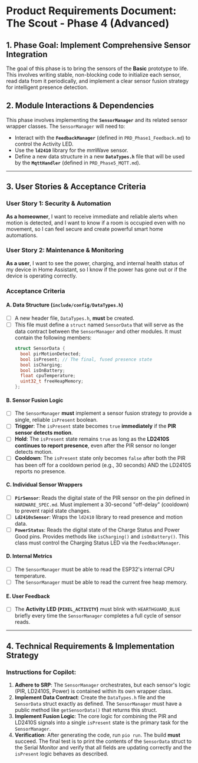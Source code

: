# Product Requirements Document: The Scout - Phase 4 (Advanced)

## 1. Phase Goal: Implement Comprehensive Sensor Integration

The goal of this phase is to bring the sensors of the **Basic** prototype to life. This involves writing stable, non-blocking code to initialize each sensor, read data from it periodically, and implement a clear sensor fusion strategy for intelligent presence detection.

## 2. Module Interactions & Dependencies
This phase involves implementing the **`SensorManager`** and its related sensor wrapper classes. The `SensorManager` will need to:
* Interact with the **`FeedbackManager`** (defined in `PRD_Phase1_Feedback.md`) to control the Activity LED.
* Use the **`ld2410`** library for the mmWave sensor.
* Define a new data structure in a new **`DataTypes.h`** file that will be used by the **`MqttHandler`** (defined in `PRD_Phase5_MQTT.md`).

---

## 3. User Stories & Acceptance Criteria

### User Story 1: Security & Automation
**As a homeowner**, I want to receive immediate and reliable alerts when motion is detected, and I want to know if a room is occupied even with no movement, so I can feel secure and create powerful smart home automations.

### User Story 2: Maintenance & Monitoring
**As a user**, I want to see the power, charging, and internal health status of my device in Home Assistant, so I know if the power has gone out or if the device is operating correctly.

### Acceptance Criteria

#### A. Data Structure (`include/config/DataTypes.h`)
* [ ] A new header file, `DataTypes.h`, **must** be created.
* [ ] This file must define a `struct` named `SensorData` that will serve as the data contract between the `SensorManager` and other modules. It must contain the following members:
    ```cpp
    struct SensorData {
      bool pirMotionDetected;
      bool isPresent; // The final, fused presence state
      bool isCharging;
      bool isOnBattery;
      float cpuTemperature;
      uint32_t freeHeapMemory;
    };
    ```

#### B. Sensor Fusion Logic
* [ ] The `SensorManager` **must** implement a sensor fusion strategy to provide a single, reliable `isPresent` boolean.
* [ ] **Trigger**: The `isPresent` state becomes `true` **immediately** if the **PIR sensor detects motion**.
* [ ] **Hold**: The `isPresent` state remains `true` as long as the **LD2410S continues to report presence**, even after the PIR sensor no longer detects motion.
* [ ] **Cooldown**: The `isPresent` state only becomes `false` after both the PIR has been off for a cooldown period (e.g., 30 seconds) AND the LD2410S reports no presence.

#### C. Individual Sensor Wrappers
* [ ] **`PirSensor`**: Reads the digital state of the PIR sensor on the pin defined in `HARDWARE_SPEC.md`. Must implement a 30-second "off-delay" (cooldown) to prevent rapid state changes.
* [ ] **`Ld2410sSensor`**: Wraps the `ld2410` library to read presence and motion data.
* [ ] **`PowerStatus`**: Reads the digital state of the Charge Status and Power Good pins. Provides methods like `isCharging()` and `isOnBattery()`. This class must control the Charging Status LED via the `FeedbackManager`.

#### D. Internal Metrics
* [ ] The `SensorManager` must be able to read the ESP32's internal CPU temperature.
* [ ] The `SensorManager` must be able to read the current free heap memory.

#### E. User Feedback
* [ ] The **Activity LED (`PIXEL_ACTIVITY`)** must blink with `HEARTHGUARD_BLUE` briefly every time the `SensorManager` completes a full cycle of sensor reads.

---

## 4. Technical Requirements & Implementation Strategy

### Instructions for Copilot:
1.  **Adhere to SRP**: The `SensorManager` orchestrates, but each sensor's logic (PIR, LD2410S, Power) is contained within its own wrapper class.
2.  **Implement Data Contract**: Create the `DataTypes.h` file and the `SensorData` struct exactly as defined. The `SensorManager` must have a public method like `getSensorData()` that returns this struct.
3.  **Implement Fusion Logic**: The core logic for combining the PIR and LD2410S signals into a single `isPresent` state is the primary task for the `SensorManager`.
4.  **Verification**: After generating the code, run `pio run`. The build **must** succeed. The final test is to print the contents of the `SensorData` struct to the Serial Monitor and verify that all fields are updating correctly and the `isPresent` logic behaves as described.